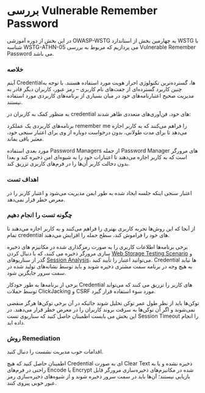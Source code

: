 # بررسی Vulnerable Remember Password

در این بخش از دوره آموزشی OWASP-WSTG به چهارمین بخش از استاندارد WSTG با شناسه WSTG-ATHN-05 می پردازیم که مربوط به بررسی Vulnerable Remember Password می باشد.

### خلاصه

آیتم Credentialها، گسترده‌ترین تکنولوژی احراز هویت مورد استفاده هستند. با توجه به چنین کاربرد گسترده‌ای از جفت‌های نام کاربری – رمز عبور، کاربران دیگر قادر به مدیریت صحیح اعتبارنامه‌های خود در میان بسیاری از برنامه‌های کاربردی مورد استفاده نیستند.

به منظور کمک به کاربران در credential های خود، فن‌آوری‌های متعددی ظاهر شدند:

برنامه‌های کاربردی یک عملکرد remember me را فراهم می‌کنند که به کاربر اجازه می‌دهد تا برای مدت طولانی، بدون درخواست دوباره از وی برای اعتبار سنجی خود، معتبر باقی بماند.

مورد بعدی استفاده Password Managers از جمله Password Manager های مرورگر است که به کاربر اجازه می‌دهند تا اعتبارات خود را به شیوه‌ای امن ذخیره کند و بعدا بدون دخالت کاربر آن‌ها را در فرم‌های کاربری تزریق کند.

### اهداف تست

اعتبار سنجی اینکه جلسه ایجاد شده به طور ایمن مدیریت می‌شود و اعتبار کاربر را در معرض خطر قرار نمی‌دهد.

### چگونه تست را انجام دهیم

از آنجا که این روش‌ها تجربه کاربری بهتری را فراهم می‌کنند و به کاربر اجازه می‌دهند تا تمام credential های خود را فراموش کند، سطح حمله را افزایش می‌دهند.

برخی برنامه‌ها اطلاعات کاربری را به صورت رمزگذاری شده در مکانیزم های ذخیره سازی مرورگر ذخیره می کنند، که با دنبال کردن [Web Storage Testing Scenario](https://owasp.org/www-project-web-security-testing-guide/v42/4-Web_Application_Security_Testing/11-Client-side_Testing/12-Testing_Browser_Storage) و گذر از سناریوهای [Session Analysis](https://owasp.org/www-project-web-security-testing-guide/v42/4-Web_Application_Security_Testing/06-Session_Management_Testing/01-Testing_for_Session_Management_Schema#session-analysis)، می‌توانید اعتبار را تأیید کنید.
Credential ها نباید به هیچ وجه در برنامه سمت مشتری ذخیره شوند و باید توسط نشانه‌های تولید شده در سمت سرور جایگزین شود.

برخی از برنامه‌ها به طور خودکار Credential های کاربر را تزریق می کنند که می‌تواند توسط حملات ClickJacking و CSRF مورد سوء استفاده قرار گیرد.

توکن‌ها باید از نظر طول عمر توکن تحلیل شوند جائیکه در آن برخی توکن‌ها هرگز منقضی نمی‌شوند و اگر آن توکن‌ها به سرقت بروند کاربران را در معرض خطر قرار می‌دهند. در این بخش می بایست اطمینان حاصل کنید که سناریوی تست Session Timeout را انجام داده اید.

### روش Remediation

اقدامات خوب مدیریت نشست را دنبال کنید.

اطمینان حاصل کنید که هیچ Credential ای به صورت Clear Text ذخیره نشده و یا به راحتی در فرم‌های Encode یا Encrypt شده در مکانیزم‌های ذخیره‌سازی مرورگر قابل بازیابی نیستند؛ آن‌ها باید در سمت سرور ذخیره شوند و از شیوه‌های ذخیره‌سازی رمز عبور خوبی پیروی کنند.

